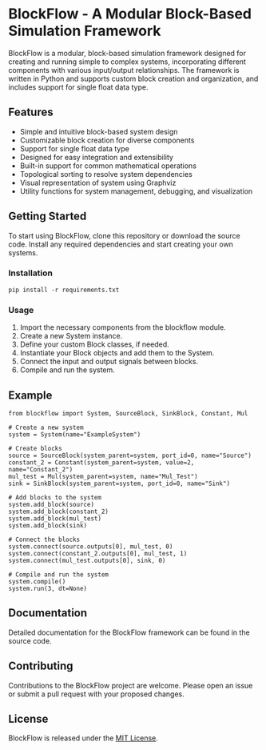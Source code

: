 # BlockFlow - A Modular Block-Based Simulation Framework

BlockFlow is a modular, block-based simulation framework designed for creating and running simple to complex systems, incorporating different components with various input/output relationships. The framework is written in Python and supports custom block creation and organization, and includes support for single float data type.

## Features

- Simple and intuitive block-based system design
- Customizable block creation for diverse components
- Support for single float data type
- Designed for easy integration and extensibility
- Built-in support for common mathematical operations
- Topological sorting to resolve system dependencies
- Visual representation of system using Graphviz
- Utility functions for system management, debugging, and visualization

## Getting Started

To start using BlockFlow, clone this repository or download the source code. Install any required dependencies and start creating your own systems.

### Installation

```
pip install -r requirements.txt
```

### Usage

1. Import the necessary components from the blockflow module.
2. Create a new System instance.
3. Define your custom Block classes, if needed.
4. Instantiate your Block objects and add them to the System.
5. Connect the input and output signals between blocks.
6. Compile and run the system.

## Example

```
from blockflow import System, SourceBlock, SinkBlock, Constant, Mul

# Create a new system
system = System(name="ExampleSystem")

# Create blocks
source = SourceBlock(system_parent=system, port_id=0, name="Source")
constant_2 = Constant(system_parent=system, value=2, name="Constant_2")
mul_test = Mul(system_parent=system, name="Mul_Test")
sink = SinkBlock(system_parent=system, port_id=0, name="Sink")

# Add blocks to the system
system.add_block(source)
system.add_block(constant_2)
system.add_block(mul_test)
system.add_block(sink)

# Connect the blocks
system.connect(source.outputs[0], mul_test, 0)
system.connect(constant_2.outputs[0], mul_test, 1)
system.connect(mul_test.outputs[0], sink, 0)

# Compile and run the system
system.compile()
system.run(3, dt=None)
```

## Documentation

Detailed documentation for the BlockFlow framework can be found in the source code.

## Contributing

Contributions to the BlockFlow project are welcome. Please open an issue or submit a pull request with your proposed changes.

## License

BlockFlow is released under the [MIT License](https://opensource.org/license/mit/).
